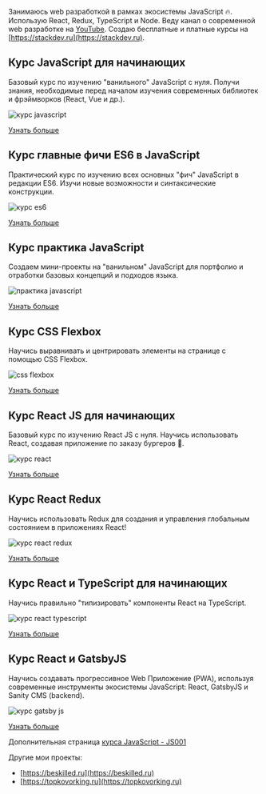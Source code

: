 Занимаюсь web разработкой в рамках экосистемы JavaScript :fire:. 
Использую React, Redux, TypeScript и Node. 
Веду канал о современной web разработке на [YouTube](https://www.youtube.com/@stackdev).
Создаю бесплатные и платные курсы на [https://stackdev.ru](https://stackdev.ru).

## Курс JavaScript для начинающих
Базовый курс по изучению "ванильного" JavaScript с нуля. Получи знания, необходимые перед началом изучения современных библиотек и фрэймворков (React, Vue и др.).

<div>
    <img style="max-width:340px" src="https://res.cloudinary.com/dlmeqtsfq/image/upload/v1652016219/JS001/js001-Complete_640_360.jpg" alt="курс javascript"/>
</div>


[Узнать больше](https://stackdev.ru/courses/javascript)

## Курс главные фичи ES6 в JavaScript
Практический курс по изучению всех основных "фич" JavaScript в редакции ES6.
Изучи новые возможности и синтаксические конструкции.

<div>
    <img style="max-width:340px" src="https://res.cloudinary.com/dlmeqtsfq/image/upload/v1652019885/ES6/ES6-CourseCard_640_360.jpg" alt="курс es6"/>
</div>

[Узнать больше](https://stackdev.ru/courses/es6)

## Курс практика JavaScript
Создаем мини-проекты на "ванильном" JavaScript для портфолио и отработки базовых концепций и подходов языка.

<div>
    <img style="max-width:340px" src="https://res.cloudinary.com/dlmeqtsfq/image/upload/v1697809439/2023-Stackdev/course-thumbs/js-practice_640_360.jpg" alt="практика javascript"/>
</div>

[Узнать больше](https://stackdev.ru/courses/js-practice)

## Курс CSS Flexbox

Научись выравнивать и центрировать элементы на странице с помощью CSS Flexbox.

<div>
    <img style="max-width:340px" src="https://res.cloudinary.com/dlmeqtsfq/image/upload/v1663227427/2022/FlexBox/flex-box-card_640_360.jpg" alt="css flexbox"/>
</div>

[Узнать больше](https://stackdev.ru/courses/flex-box)

## Курс React JS для начинающих

Базовый курс по изучению React JS с нуля. Научись использовать React, создавая приложение по заказу бургеров :hamburger:.

<div>
    <img style="max-width:340px" src="https://res.cloudinary.com/dlmeqtsfq/image/upload/v1652019145/REACT001/React001-Card-2022_640_360.jpg" alt="курс react"/>
</div>

[Узнать больше](https://react001.ru)

## Курс React Redux

Научись использовать Redux для создания и управления глобальным состоянием в приложениях React!

<div>
    <img style="max-width:340px" src="https://res.cloudinary.com/dlmeqtsfq/image/upload/v1661869892/2022/React-Redux-Stackdev/react-redux-card_640_360.jpg" alt="курс react redux"/>
</div>

[Узнать больше](https://stackdev.ru/courses/react-redux)

## Курс React и TypeScript для начинающих

Научись правильно "типизировать" компоненты React на TypeScript.

<div>
    <img style="max-width:340px" src="https://res.cloudinary.com/dlmeqtsfq/image/upload/v1679044324/2023-Stackdev/course-thumbs/react-typescript_640_360.jpg" alt="курс react typescript"/>
</div>

[Узнать больше](https://stackdev.ru/courses/react-ts)

## Курс React и GatsbyJS

Научись создавать прогрессивное Web Приложение (PWA), используя современные инструменты экосистемы JavaScript: React, GatsbyJS и Sanity CMS (backend).

<div>
    <img style="max-width:340px" src="https://res.cloudinary.com/dlmeqtsfq/image/upload/v1652018070/GATSBY-PRO/GatsbyPro-Complete_640_360.jpg" alt="курс gatsby js"/>
</div>

[Узнать больше](https://gatsbyjs.ru)

Дополнительная страница [курса JavaScript - JS001](https://js001.ru/)

Другие мои проекты:

* [https://beskilled.ru](https://beskilled.ru)
* [https://topkovorking.ru](https://topkovorking.ru)
